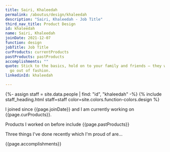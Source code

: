 ```yaml
---
title: Sairi, Khaleedah
permalink: /aboutus/design/khaleedah
description: "Sairi, Khaleedah - Job Title"
third_nav_title: Product Design
id: khaleedah
name: Sairi, Khaleedah
joinDate: 2021-12-07
function: design
jobTitle: Job Title
curProducts: currentProducts
pastProducts: pastProducts
accomplishments: ""
quote: Stick to the basics, hold on to your family and friends – they will never
  go out of fashion.
linkedinId: khaleedah

---
```


{%- assign staff = site.data.people | find: "id", "khaleedah" -%}
{% include staff_heading.html staff=staff color=site.colors.function-colors.design %}

<p>I joined since {{page.joinDate}} and I am currently working on {{page.curProducts}}.</p>

<p>Products I worked on before include {{page.pastProducts}}</p>

<p>Three things I've done recently which I'm proud of are...</p>
{{page.accomplishments}}
